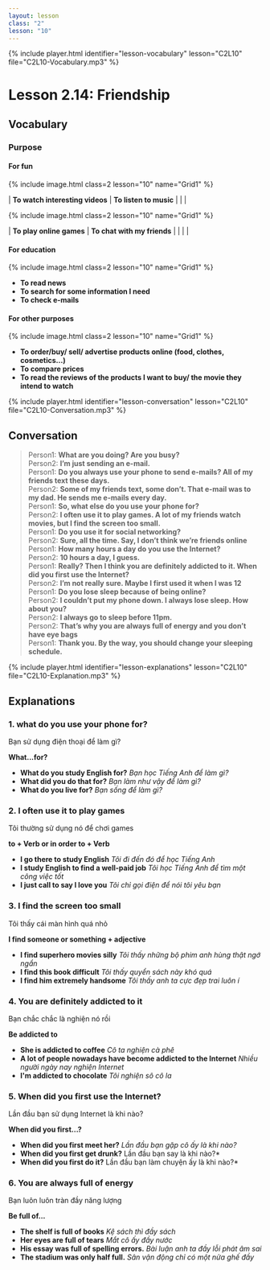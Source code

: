```yaml
---
layout: lesson
class: "2"
lesson: "10"
---
```


{% include player.html identifier="lesson-vocabulary" lesson="C2L10" file="C2L10-Vocabulary.mp3" %}
# Lesson 2.14: Friendship

## Vocabulary

### Purpose

#### For fun

{% include image.html class=2 lesson="10" name="Grid1" %}

| **To watch interesting videos** |  **To listen to music** 
|  |   | 

{% include image.html class=2 lesson="10" name="Grid1" %}

|  **To play online games**  | **To chat with my friends** |
|  |   | 

#### For education
{% include image.html class=2 lesson="10" name="Grid1" %}

 - **To read news** 
 - **To search for some information I need** 
 - **To check e-mails** 


#### For other purposes
{% include image.html class=2 lesson="10" name="Grid1" %}

- **To order/buy/ sell/ advertise products online (food, clothes, cosmetics…)** 
- **To compare prices** 
- **To read the reviews of the products I want to buy/ the movie they intend to watch** 







{% include player.html identifier="lesson-conversation" lesson="C2L10" file="C2L10-Conversation.mp3" %}
## Conversation

> Person1: 	**What are you doing? Are you busy?**  
> Person2: 	**I’m just sending an e-mail.**  
> Person1: 	**Do you always use your phone to send e-mails? All of my friends text these days.**  
> Person2:	**Some of my friends text, some don’t. That e-mail was to my dad. He sends me e-mails every day.**  
> Person1: 	**So, what else do you use your phone for?**  
> Person2: 	**I often use it to play games. A lot of my friends watch movies, but I find the screen too small.**  
> Person1:	**Do you use it for social networking?**  
> Person2: 	**Sure, all the time. Say, I don’t think we’re friends online**  
> Person1: **How many hours a day do you use the Internet?**  
> Person2: **10 hours a day, I guess.**  
> Person1: **Really? Then I think you are definitely addicted to it. When did you first use the Internet?**  
> Person2: **I’m not really sure. Maybe I first used it when I was 12**  
> Person1: **Do you lose sleep because of being online?**  
> Person2: **I couldn’t put my phone down. I always lose sleep. How about you?**  
> Person2: **I always go to sleep before 11pm.**  
> Person2: **That’s why you are always full of energy and you don’t have eye bags**  
> Person1: **Thank you. By the way, you should change your sleeping schedule.**  



{% include player.html identifier="lesson-explanations" lesson="C2L10" file="C2L10-Explanation.mp3" %}


## Explanations
### 1. what do you use your phone for?
Bạn sử dụng điện thoại để làm gì? 

**What...for?** 

- **What do you study English for?** *Bạn học Tiếng Anh để làm gì?*
- **What did you do that for?** *Bạn làm như vậy để làm gì?*
- **What do you live for?** *Bạn sống để làm gì?*

### 2. I often use it to play games
Tôi thường sử dụng nó để chơi games

**to + Verb or in order to + Verb** 

- **I go there to study English** *Tôi đi đến đó để học Tiếng Anh*
- **I study English to find a well-paid job** *Tôi học Tiếng Anh để tìm một công việc tốt*
- **I just call to say I love you** *Tôi chỉ gọi điện để nói tôi yêu bạn*



### 3. I find the screen too small
Tôi thấy cái màn hình quá nhỏ 

**I find someone or something + adjective**

- **I find superhero movies silly** *Tôi thấy những bộ phim anh hùng thật ngớ ngẩn*
- **I find this book difficult** *Tôi thấy quyển sách này khó quá*
- **I find him extremely handsome** *Tôi thấy anh ta cực đẹp trai luôn í* 


### 4. You are definitely addicted to it
Bạn chắc chắc là nghiện nó rồi 

**Be addicted to**

- **She is addicted to coffee** *Cô ta nghiện cà phê*
- **A lot of people nowadays have become addicted to the Internet** *Nhiều người ngày nay nghiện Internet*
- **I'm addicted to chocolate** *Tôi nghiện sô cô la*

### 5. When did you first use the Internet?
Lần đầu bạn sử dụng Internet là khi nào?

**When did you first...?**

- **When did you first meet her?** *Lần đầu bạn gặp cô ấy là khi nào?*
- **When did you first get drunk?** Lần đầu bạn say là khi nào?*
- **When did you first do it?** Lần đầu bạn làm chuyện ấy là khi nào?*

### 6. You are always full of energy
Bạn luôn luôn tràn đầy năng lượng 

**Be full of...** 

- **The shelf is full of books** *Kệ sách thì đầy sách*
- **Her eyes are full of tears** *Mắt cô ấy đầy nước*
- **His essay was full of spelling errors.** *Bài luận anh ta đầy lỗi phát âm sai*
- **The stadium was only half full.** *Sân vận động chỉ có một nửa ghế đầy*